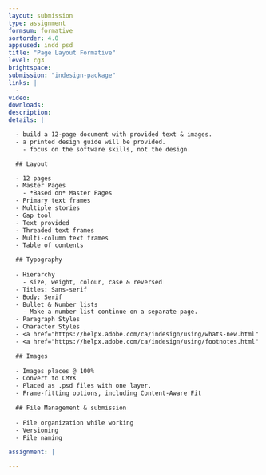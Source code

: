 ```yaml
---
layout: submission
type: assignment
formsum: formative
sortorder: 4.0
appsused: indd psd
title: "Page Layout Formative"
level: cg3
brightspace: 
submission: "indesign-package"
links: |
  - 
video: 
downloads: 
description: 
details: |

  - build a 12-page document with provided text & images.
  - a printed design guide will be provided.
    - focus on the software skills, not the design.

  ## Layout

  - 12 pages
  - Master Pages
    - *Based on* Master Pages
  - Primary text frames
  - Multiple stories
  - Gap tool
  - Text provided
  - Threaded text frames
  - Multi-column text frames
  - Table of contents

  ## Typography
  
  - Hierarchy
    - size, weight, colour, case & reversed
  - Titles: Sans-serif
  - Body: Serif
  - Bullet & Number lists
    - Make a number list continue on a separate page.
  - Paragraph Styles
  - Character Styles
  - <a href="https://helpx.adobe.com/ca/indesign/using/whats-new.html" title="Space between paragraph styles" target="_blank">Space between paragraph styles</a>
  - <a href="https://helpx.adobe.com/ca/indesign/using/footnotes.html" title="xx" target="_blank">Footnotes</a>

  ## Images
  
  - Images places @ 100%
  - Convert to CMYK
  - Placed as .psd files with one layer.
  - Frame-fitting options, including Content-Aware Fit

  ## File Management & submission
  
  - File organization while working
  - Versioning
  - File naming

assignment: |

---
```

